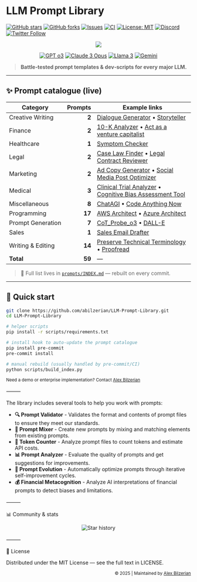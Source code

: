 # LLM Prompt Library

[![GitHub stars](https://img.shields.io/github/stars/abilzerian/LLM-Prompt-Library?style=for-the-badge)](../../stargazers)
[![GitHub forks](https://img.shields.io/github/forks/abilzerian/LLM-Prompt-Library?style=for-the-badge)](../../network/members)
[![Issues](https://img.shields.io/github/issues/abilzerian/LLM-Prompt-Library?style=for-the-badge)](../../issues)
[![CI](https://img.shields.io/github/actions/workflow/status/abilzerian/LLM-Prompt-Library/ci.yml?branch=main&style=for-the-badge)](../../actions)
[![License: MIT](https://img.shields.io/badge/License-MIT-informational?style=for-the-badge)](LICENSE)
[![Discord](https://img.shields.io/discord/1051259432199266374?style=for-the-badge&logo=discord)](https://discord.gg/chatgpt-prompt-engineering-1051259432199266374)
[![Twitter Follow](https://img.shields.io/twitter/follow/alexbilz?style=for-the-badge)](https://x.com/alexbilz)

<div align="center">
  <img src="https://readme-typing-svg.herokuapp.com/?lines=Prompt+Engineering+Library;18%2C000%2B+AI+Practitioners;Reusable+LLM+Templates;Multi‑Model+Support&font=Fira%20Code&center=true&width=520&height=45&duration=4000&pause=1000">
</div>

<p align="center">
  <a href="https://openai.com"><img src="https://img.shields.io/badge/GPT_o3-Optimized-brightgreen?style=flat-square" alt="GPT o3"></a>
  <a href="https://www.anthropic.com/claude"><img src="https://img.shields.io/badge/Claude_3-Opus-purple?style=flat-square" alt="Claude 3 Opus"></a>
  <a href="https://ai.meta.com/llama/"><img src="https://img.shields.io/badge/Llama_3-Enhanced-orange?style=flat-square" alt="Llama 3"></a>
  <a href="https://gemini.google.com"><img src="https://img.shields.io/badge/Gemini-Supported-red?style=flat-square" alt="Gemini"></a>
</p>

> **Battle‑tested prompt templates & dev‑scripts for every major LLM.**
  
---

## ✨ Prompt catalogue (live)

<!-- AUTO‑GENERATED: updated by scripts/build_index.py – do **not** edit manually -->
| Category | Prompts | Example links |
| -------- | ------: | ------------- |
| Creative Writing | **2** | [Dialogue Generator](prompts/creative_writing/Dialogue%20Generator.md) • [Storyteller](prompts/creative_writing/Storyteller.md) |
| Finance | **2** | [10-K Analyzer](prompts/finance/10-KAnalyzer.md) • [Act as a venture capitalist](prompts/finance/venturecapitalist.md) |
| Healthcare | **1** | [Symptom Checker](prompts/healthcare/Symptom%20Checker.md) |
| Legal | **2** | [Case Law Finder](prompts/legal/Case%20Law%20Finder.md) • [Legal Contract Reviewer](prompts/legal/Legal%20Contract%20Reviewer.md) |
| Marketing | **2** | [Ad Copy Generator](prompts/marketing/Ad%20Copy%20Generator.md) • [Social Media Post Optimizer](prompts/marketing/Social%20Media%20Post%20Optimizer.md) |
| Medical | **3** | [Clinical Trial Analyzer](prompts/medical/Clinical%20Trial%20Analyzer.md) • [Cognitive Bias Assessment Tool](prompts/medical/Cognitive%20Bias%20Assessment%20Tool.md) |
| Miscellaneous | **8** | [ChatAGI](prompts/miscellaneous/ChatAGI.md) • [Code Anything Now](prompts/miscellaneous/Code%20Anything%20Now.md) |
| Programming | **17** | [AWS Architect](prompts/programming/AWS%20Architect.md) • [Azure Architect](prompts/programming/Azure%20Architect.md) |
| Prompt Generation | **7** | [CoT_Probe_o3](prompts/prompt_generation/CoT_Probe_o3.md) • [DALL-E](prompts/prompt_generation/DALL-E.md) |
| Sales | **1** | [Sales Email Drafter](prompts/sales/Sales%20Email%20Drafter.md) |
| Writing & Editing | **14** | [Preserve Technical Terminology](prompts/writing_editing/editing_revision/Preserve%20Technical%20Terminology.md) • [Proofread](prompts/writing_editing/editing_revision/Proofread.md) |
| **Total** | **59** | — |
<!-- /AUTO‑GENERATED -->

> 📖 Full list lives in [`prompts/INDEX.md`](prompts/INDEX.md) — rebuilt on every commit.

---

## 🚀 Quick start

```bash
git clone https://github.com/abilzerian/LLM-Prompt-Library.git
cd LLM-Prompt-Library

# helper scripts
pip install -r scripts/requirements.txt

# install hook to auto-update the prompt catalogue
pip install pre-commit
pre-commit install

# manual rebuild (usually handled by pre‑commit/CI)
python scripts/build_index.py
```
<sub>Need a demo or enterprise implementation? Contact <a href="https://x.com/alexbilz">Alex Bilzerian</a></sub>

⸻

The library includes several tools to help you work with prompts:

- **🔍 Prompt Validator** - Validates the format and contents of prompt files to ensure they meet our standards.
- **🔄 Prompt Mixer** - Create new prompts by mixing and matching elements from existing prompts.
- **🔢 Token Counter** - Analyze prompt files to count tokens and estimate API costs.
- **📊 Prompt Analyzer** - Evaluate the quality of prompts and get suggestions for improvements.
- **🔄 Prompt Evolution** - Automatically optimize prompts through iterative self-improvement cycles.
- **💰 Financial Metacognition** - Analyze AI interpretations of financial prompts to detect biases and limitations.

⸻

📊 Community & stats

<p align="center">
  <picture>
    <source media="(prefers-color-scheme: dark)" srcset="https://api.star-history.com/svg?repos=abilzerian/LLM-Prompt-Library&type=Date&theme=dark">
    <img alt="Star history" src="https://api.star-history.com/svg?repos=abilzerian/LLM-Prompt-Library&type=Date">
  </picture>
</p>

⸻

📄 License

Distributed under the MIT License — see the full text in LICENSE.

<div align="right">
  <sub>© 2025 | Maintained by <a href="https://x.com/alexbilz">Alex Bilzerian</a></sub>
</div>
